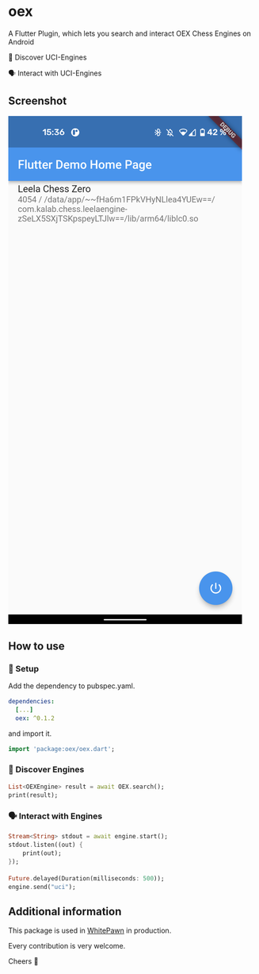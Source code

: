 # oex

A Flutter Plugin, which lets you search and interact OEX Chess Engines on Android

🔎 Discover UCI-Engines

🗣️ Interact with UCI-Engines

## Screenshot

![screenshot](https://github.com/mono424/oex/blob/images/screenshot.png?raw=true)

## How to use

### 🚀 Setup

Add the dependency to pubspec.yaml.

```yaml
dependencies:
  [...]
  oex: ^0.1.2
```

and import it.

```dart
import 'package:oex/oex.dart';
```

### 🔎 Discover Engines

```dart
List<OEXEngine> result = await OEX.search();
print(result);
```

### 🗣️ Interact with Engines

```dart
Stream<String> stdout = await engine.start();
stdout.listen((out) {
    print(out);
});

Future.delayed(Duration(milliseconds: 500));
engine.send("uci");
```

## Additional information

This package is used in [WhitePawn](https://whitepawn.app) in production.

Every contribution is very welcome.

Cheers 🥂